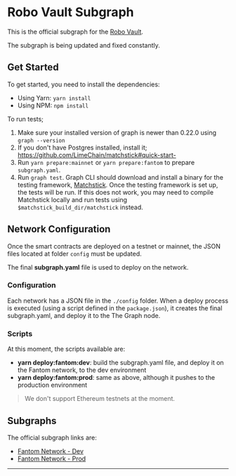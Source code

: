 # Robo Vault Subgraph

This is the official subgraph for the [Robo Vault](https://www.robo-vault.com/).

The subgraph is being updated and fixed constantly.

## Get Started

To get started, you need to install the dependencies:

- Using Yarn: `yarn install`
- Using NPM: `npm install`

To run tests;

1. Make sure your installed version of graph is newer than 0.22.0 using `graph --version`
2. If you don't have Postgres installed, install it; https://github.com/LimeChain/matchstick#quick-start-
3. Run `yarn prepare:mainnet` or `yarn prepare:fantom` to prepare `subgraph.yaml`.
4. Run `graph test`. Graph CLI should download and install a binary for the testing framework, [Matchstick](https://github.com/LimeChain/matchstick). Once the testing framework is set up, the tests will be run.
   If this does not work, you may need to compile Matchstick locally and run tests using `$matchstick_build_dir/matchstick` instead.

## Network Configuration

Once the smart contracts are deployed on a testnet or mainnet, the JSON files located at folder `config` must be updated.

The final **subgraph.yaml** file is used to deploy on the network.

### Configuration

Each network has a JSON file in the `./config` folder. When a deploy process is executed (using a script defined in the `package.json`), it creates the final subgraph.yaml, and deploy it to the The Graph node.

### Scripts

At this moment, the scripts available are:

- **yarn deploy:fantom:dev**: build the subgraph.yaml file, and deploy it on the Fantom network, to the dev environment
- **yarn deploy:fantom:prod**: same as above, although it pushes to the production environment

> We don't support Ethereum testnets at the moment.

## Subgraphs

The official subgraph links are:

- [Fantom Network - Dev](https://thegraph.com/hosted-service/subgraph/robovault/robo-vault-subgraph-dev)
- [Fantom Network - Prod](https://thegraph.com/hosted-service/subgraph/robovault/robo-vault-subgraph-prod)

---
